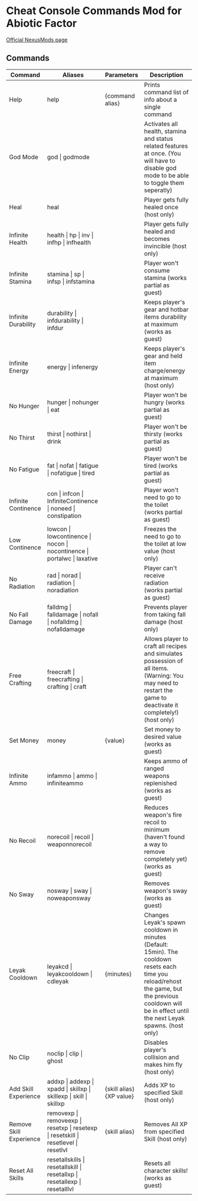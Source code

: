 # Cheat Console Commands Mod for Abiotic Factor

[Official NexusMods page](https://www.nexusmods.com/abioticfactor/mods/28)


## Commands
Command | Aliases | Parameters | Description
------- | ------- | ---------- | -----------
Help | help | {command alias} | Prints command list of info about a single command
God Mode | god \| godmode |  | Activates all health, stamina and status related features at once. (You will have to disable god mode to be able to toggle them seperatly)
Heal | heal |  | Player gets fully healed once (host only)
Infinite Health | health \| hp \| inv \| infhp \| infhealth |  | Player gets fully healed and becomes invincible (host only)
Infinite Stamina | stamina \| sp \| infsp \| infstamina |  | Player won't consume stamina (works partial as guest)
Infinite Durability | durability \| infdurability \| infdur |  | Keeps player's gear and hotbar items durability at maximum (works as guest)
Infinite Energy | energy \| infenergy |  | Keeps player's gear and held item charge/energy at maximum (host only)
No Hunger | hunger \| nohunger \| eat |  | Player won't be hungry (works partial as guest)
No Thirst | thirst \| nothirst \| drink |  | Player won't be thirsty (works partial as guest)
No Fatigue | fat \| nofat \| fatigue \| nofatigue \| tired |  | Player won't be tired (works partial as guest)
Infinite Continence | con \| infcon \| InfiniteContinence \| noneed \| constipation |  | Player won't need to go to the toilet (works partial as guest)
Low Continence | lowcon \| lowcontinence \| nocon \| nocontinence \| portalwc \| laxative |  | Freezes the need to go to the toilet at low value (host only)
No Radiation | rad \| norad \| radiation \| noradiation |  | Player can't receive radiation (works partial as guest)
No Fall Damage | falldmg \| falldamage \| nofall \| nofalldmg \| nofalldamage |  | Prevents player from taking fall damage (host only)
Free Crafting | freecraft \| freecrafting \| crafting \| craft |  | Allows player to craft all recipes and simulates possession of all items. (Warning: You may need to restart the game to deactivate it completely!) (host only)
Set Money | money | {value} | Set money to desired value (works as guest)
Infinite Ammo | infammo \| ammo \| infiniteammo |  | Keeps ammo of ranged weapons replenished (works as guest)
No Recoil | norecoil \| recoil \| weaponnorecoil |  | Reduces weapon's fire recoil to minimum (haven't found a way to remove completely yet) (works as guest)
No Sway | nosway \| sway \| noweaponsway |  | Removes weapon's sway  (works as guest)
Leyak Cooldown | leyakcd \| leyakcooldown \| cdleyak | {minutes} | Changes Leyak's spawn cooldown in minutes (Default: 15min). The cooldown resets each time you reload/rehost the game, but the previous cooldown will be in effect until the next Leyak spawns. (host only)
No Clip | noclip \| clip \| ghost |  | Disables player's collision and makes him fly (host only)
Add Skill Experience | addxp \| addexp \| xpadd \| skillxp \| skillexp \| skill \| skillxp | {skill alias} {XP value} | Adds XP to specified Skill (host only)
Remove Skill Experience | removexp \| removeexp \| resetxp \| resetexp \| resetskill \| resetlevel \| resetlvl | {skill alias} | Removes All XP from specified Skill (host only)
Reset All Skills | resetallskills \| resetallskill \| resetallxp \| resetallexp \| resetalllvl |  | Resets all character skills! (works as guest)